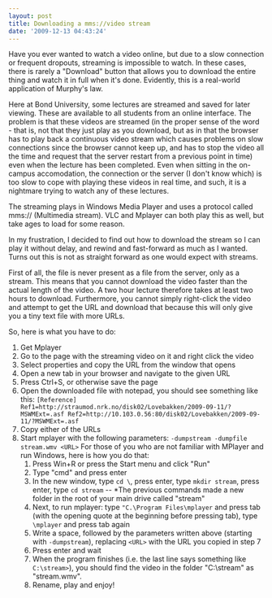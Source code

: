 ```yaml
---
layout: post
title: Downloading a mms://video stream
date: '2009-12-13 04:43:24'
---
```


Have you ever wanted to watch a video online, but due to a slow connection or frequent dropouts, streaming is impossible to watch. In these cases, there is rarely a "Download" button that allows you to download the entire thing and watch it in full when it's done. Evidently, this is a real-world application of Murphy's law.

Here at Bond University, some lectures are streamed and saved for later viewing. These are available to all students from an online interface. The problem is that these videos are streamed (in the proper sense of the word - that is, not that they just play as you download, but as in that the browser has to play back a continuous video stream which causes problems on slow connections since the browser cannot keep up, and has to stop the video all the time and request that the server restart from a previous point in time) even when the lecture has been completed. Even when sitting in the on-campus accomodation, the connection or the server (I don't know which) is too slow to cope with playing these videos in real time, and such, it is a nightmare trying to watch any of these lectures.

The streaming plays in Windows Media Player and uses a protocol called mms:// (Multimedia stream). VLC and Mplayer can both play this as well, but take ages to load for some reason.

In my frustration, I decided to find out how to download the stream so I can play it without delay, and rewind and fast-forward as much as I wanted. Turns out this is not as straight forward as one would expect with streams.

First of all, the file is never present as a file from the server, only as a stream. This means that you cannot download the video faster than the actual length of the video. A two hour lecture therefore takes at least two hours to download. Furthermore, you cannot simply right-click the video and attempt to get the URL and download that because this will only give you a tiny text file with more URLs.

So, here is what you have to do:

 1. Get Mplayer
 2. Go to the page with the streaming video on it and right click the video
 3. Select properties and copy the URL from the window that opens
 4. Open a new tab in your browser and navigate to the given URL
 5. Press Ctrl+S, or otherwise save the page
 6. Open the downloaded file with notepad, you should see something like this: ```[Reference]
Ref1=http://straumod.nrk.no/disk02/Lovebakken/2009-09-11/?MSWMExt=.asf
Ref2=http://10.103.0.56:80/disk02/Lovebakken/2009-09-11/?MSWMExt=.asf```
 7. Copy either of the URLs
 8. Start mplayer with the following parameters: `-dumpstream -dumpfile stream.wmv <URL>`
For those of you who are not familiar with MPlayer and run Windows, here is how you do that:
    1. Press Win+R or press the Start menu and click "Run"
    2. Type "cmd" and press enter
    3. In the new window, type `cd \`, press enter, type `mkdir stream`, press enter, type `cd stream` -- *The previous commands made a new folder in the root of your main drive called "stream"
    4. Next, to run mplayer: type `"C.\Program Files\mplayer` and press tab (with the opening quote at the beginning before pressing tab), type `\mplayer` and press tab again
    5. Write a space, followed by the parameters written above (starting with `-dumpstream`), replacing `<URL>` with the URL you copied in step 7
    6. Press enter and wait
    7. When the program finishes (i.e. the last line says something like `C:\stream>`), you should find the video in the folder "C:\stream" as "stream.wmv".
    8. Rename, play and enjoy!